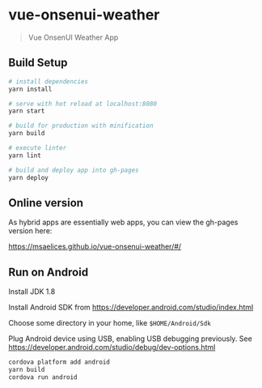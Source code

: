 # vue-onsenui-weather

> Vue OnsenUI Weather App

## Build Setup

``` bash
# install dependencies
yarn install

# serve with hot reload at localhost:8080
yarn start

# build for production with minification
yarn build

# execute linter
yarn lint

# build and deploy app into gh-pages
yarn deploy
```

## Online version

As hybrid apps are essentially web apps, you can view the gh-pages version here:

https://msaelices.github.io/vue-onsenui-weather/#/

## Run on Android

Install JDK 1.8

Install Android SDK from https://developer.android.com/studio/index.html

Choose some directory in your home, like `$HOME/Android/Sdk`

Plug Android device using USB, enabling USB debugging previously. See https://developer.android.com/studio/debug/dev-options.html

``` bash
cordova platform add android
yarn build
cordova run android
```
